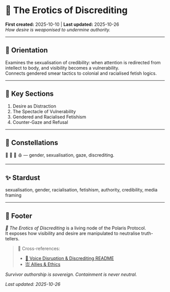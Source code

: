 # 💋 The Erotics of Discrediting  
**First created:** 2025-10-10 | **Last updated:** 2025-10-26  
*How desire is weaponised to undermine authority.*

---

## 🧭 Orientation  
Examines the sexualisation of credibility: when attention is redirected from intellect to body, and visibility becomes a vulnerability.  
Connects gendered smear tactics to colonial and racialised fetish logics.

---

## 📑 Key Sections  
1. Desire as Distraction  
2. The Spectacle of Vulnerability  
3. Gendered and Racialised Fetishism  
4. Counter-Gaze and Refusal  

---

## 🌌 Constellations  
💋 👅 🧿 🩸 — gender, sexualisation, gaze, discrediting.

---

## ✨ Stardust  
sexualisation, gender, racialisation, fetishism, authority, credibility, media framing

---

## 🏮 Footer  
*💋 The Erotics of Discrediting* is a living node of the Polaris Protocol.  
It exposes how visibility and desire are manipulated to neutralise truth-tellers.

> 📡 Cross-references:  
> - [👅 Voice Disruption & Discrediting README](./README.md)  
> - [🈴 Allies & Ethics](../🈴_Allies_And_Ethics/)  

*Survivor authorship is sovereign. Containment is never neutral.*  

_Last updated: 2025-10-26_

